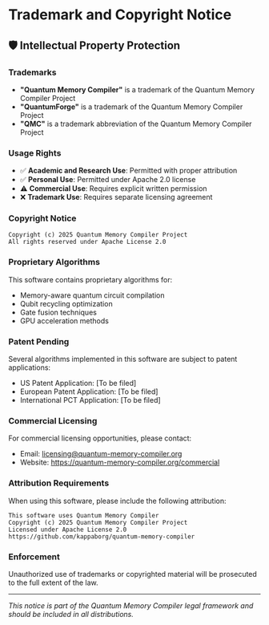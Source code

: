 # Trademark and Copyright Notice

## 🛡️ Intellectual Property Protection

### Trademarks
- **"Quantum Memory Compiler"** is a trademark of the Quantum Memory Compiler Project
- **"QuantumForge"** is a trademark of the Quantum Memory Compiler Project
- **"QMC"** is a trademark abbreviation of the Quantum Memory Compiler Project

### Usage Rights
- ✅ **Academic and Research Use**: Permitted with proper attribution
- ✅ **Personal Use**: Permitted under Apache 2.0 license
- ⚠️ **Commercial Use**: Requires explicit written permission
- ❌ **Trademark Use**: Requires separate licensing agreement

### Copyright Notice
```
Copyright (c) 2025 Quantum Memory Compiler Project
All rights reserved under Apache License 2.0
```

### Proprietary Algorithms
This software contains proprietary algorithms for:
- Memory-aware quantum circuit compilation
- Qubit recycling optimization
- Gate fusion techniques
- GPU acceleration methods

### Patent Pending
Several algorithms implemented in this software are subject to patent applications:
- US Patent Application: [To be filed]
- European Patent Application: [To be filed]
- International PCT Application: [To be filed]

### Commercial Licensing
For commercial licensing opportunities, please contact:
- Email: licensing@quantum-memory-compiler.org
- Website: https://quantum-memory-compiler.org/commercial

### Attribution Requirements
When using this software, please include the following attribution:

```
This software uses Quantum Memory Compiler
Copyright (c) 2025 Quantum Memory Compiler Project
Licensed under Apache License 2.0
https://github.com/kappaborg/quantum-memory-compiler
```

### Enforcement
Unauthorized use of trademarks or copyrighted material will be prosecuted to the full extent of the law.

---
*This notice is part of the Quantum Memory Compiler legal framework and should be included in all distributions.* 